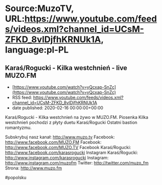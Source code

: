 # Source:MuzoTV, URL:https://www.youtube.com/feeds/videos.xml?channel_id=UCsM-ZFKD_8vlDjfhKRNUk1A, language:pl-PL

## Karaś/Rogucki - Kilka westchnień - live MUZO.FM
 - [https://www.youtube.com/watch?v=yQcxap-SnZc](https://www.youtube.com/watch?v=yQcxap-SnZc)
 - RSS feed: https://www.youtube.com/feeds/videos.xml?channel_id=UCsM-ZFKD_8vlDjfhKRNUk1A
 - date published: 2020-02-16 00:00:00+00:00

Karaś/Rogucki - Kilka westchnień na żywo w MUZO.FM. Piosenka Kilka westchnień pochodzi z płyty duetu Karaś/Rogucki Ostatni bastion romantyzmu. 

Subskrybuj nasz kanał: http://www.muzo.tv
Facebook: http://www.facebook.com/MUZO.FM
Facebook: http://www.facebook.com/MUZO.TV
Facebook Karaś/Rogucki: http://www.facebook.com/karasrogucki
Instagram Karaś/Rogucki: http://www.instagram.com/karasrogucki
Instagram: http://www.instagram.com/muzofm
Twitter: http://twitter.com/muzo_fm
Strona: http://www.muzo.fm 

#popolsku

